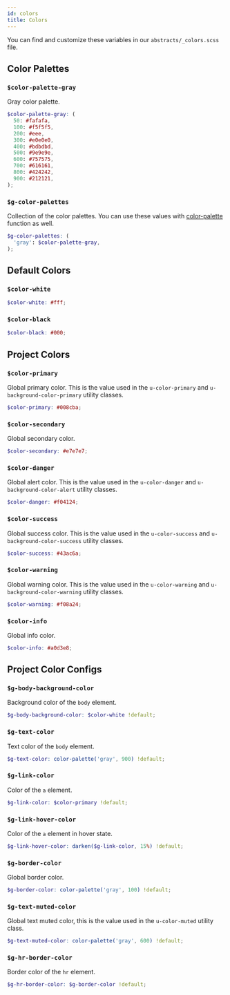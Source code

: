 ```yaml
---
id: colors
title: Colors
---
```


You can find and customize these variables in our `abstracts/_colors.scss` file.

## Color Palettes

### `$color-palette-gray`

Gray color palette.

```scss
$color-palette-gray: (
  50: #fafafa,
  100: #f5f5f5,
  200: #eee,
  300: #e0e0e0,
  400: #bdbdbd,
  500: #9e9e9e,
  600: #757575,
  700: #616161,
  800: #424242,
  900: #212121,
);
```

### `$g-color-palettes`

Collection of the color palettes. You can use these values with [color-palette](functions#color-palette) function as well.

```scss
$g-color-palettes: (
  'gray': $color-palette-gray,
);
```

## Default Colors

### `$color-white`

```scss
$color-white: #fff;
```

### `$color-black`

```scss
$color-black: #000;
```

## Project Colors

### `$color-primary`

Global primary color. This is the value used in the `u-color-primary` and `u-background-color-primary` utility classes.

```scss
$color-primary: #008cba;
```

### `$color-secondary`

Global secondary color.

```scss
$color-secondary: #e7e7e7;
```

### `$color-danger`

Global alert color. This is the value used in the `u-color-danger` and `u-background-color-alert` utility classes.

```scss
$color-danger: #f04124;
```

### `$color-success`

Global success color. This is the value used in the `u-color-success` and `u-background-color-success` utility classes.

```scss
$color-success: #43ac6a;
```

### `$color-warning`

Global warning color. This is the value used in the `u-color-warning` and `u-background-color-warning` utility classes.

```scss
$color-warning: #f08a24;
```

### `$color-info`

Global info color.

```scss
$color-info: #a0d3e8;
```

## Project Color Configs

### `$g-body-background-color`

Background color of the `body` element.

```scss
$g-body-background-color: $color-white !default;
```

### `$g-text-color`

Text color of the `body` element.

```scss
$g-text-color: color-palette('gray', 900) !default;
```

### `$g-link-color`

Color of the `a` element.

```scss
$g-link-color: $color-primary !default;
```

### `$g-link-hover-color`

Color of the `a` element in hover state.

```scss
$g-link-hover-color: darken($g-link-color, 15%) !default;
```

### `$g-border-color`

Global border color.

```scss
$g-border-color: color-palette('gray', 100) !default;
```

### `$g-text-muted-color`

Global text muted color, this is the value used in the `u-color-muted` utility class.

```scss
$g-text-muted-color: color-palette('gray', 600) !default;
```

### `$g-hr-border-color`

Border color of the `hr` element.

```scss
$g-hr-border-color: $g-border-color !default;
```
